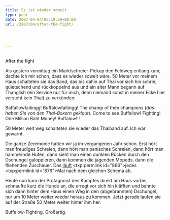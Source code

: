 ```yaml
---
title: Es ist wieder soweit
type: post
date: 2007-04-04T06:19:50+00:00
url: /2007/04/after-the-fight/




---
```

<div class="flickr">
  <a href="http://www.flickr.com/photos/schreibblogade/445956648/"><img src="//farm1.static.flickr.com/148/445956648_a541bd314b.jpg" class="flickr-photo" alt="" /></a></p>

  <p>
    After the fight
  </p>
</div>

Als gestern vormittag ein Marktschreier-Pickup den Feldweg entlang kam, dachte ich mir schon, dass es wieder soweit wäre. 50 Meter vor meinem Haus schalteten sie das Band, das bis dahin auf Thai vor sich hin schrie, quietschend und rückkoppelnd aus und ein alter Mann begann auf Thanglish (ein Service nur für mich, denn niemand sonst in meiner Ecke hier versteht kein Thai) zu verkünden:

Baffallowfaitingg! Buffalowfaitingg! The champ of thee champions (_das haben Sie von den Thai-Boxern geklaut_). Come to see Buffallow! Fighting! One Million Baht Money! Buffalow!!!

50 Meter weit weg schalteten sie wieder das Thaiband auf. Ich war gewarnt.

Die ganze Zeremonie hatten wir ja im vergangenen Jahr schon. Erst hört man freudiges Schreien, dann hört man panisches Schreien, dann hört man hämmernde Hufen, dann sieht man einen dunklen Rücken durch den Dschungel galoppieren, dann kommen die jagenden Mopeds, dann die fliehenden Zuschauer. Das</a> <a href="861">läuft</a> <txp:permlink id="866">jedes</a> <txp:permlink id="876">Mal nach dem gleichen Schema ab.

Heute nun kam der Protagonist des Kampfes direkt am Haus vorbei, schnaufte kurz die Hunde an, die erregt vor sich hin kläfften und bahnte sich dann hinter dem Haus einen Weg in den (abgebrannten) Dschungel, nur um 10 Meter weiter wieder heraus zu kommen. Jetzt gerade laufen sie auf der Straße 50 Meter weiter hinter ihm her.

Buffalow-Fighting. Großartig.
